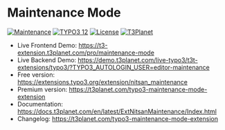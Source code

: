 # Maintenance Mode

  [![Maintenance](https://img.shields.io/badge/stable-v13.0.0-green?style=flat-square)](https://github.com/nitsan-technologies/nitsan_maintenance/tree/13.0.0) [![TYPO3 12](https://img.shields.io/badge/TYPO3-13-orange.svg?style=flat-square)](https://get.typo3.org/version/13) [![License](https://img.shields.io/badge/license-GPL--3.0-orange?style=flat-square)](https://www.gnu.org/licenses/gpl-3.0.en.html) [![T3Planet](https://img.shields.io/badge/T3Planet-Maintenance-50b99a?style=flat-square)](https://t3planet.com/typo3-maintenance-mode-extension)

- Live Frontend Demo: https://t3-extension.t3planet.com/pro/maintenance-mode
- Live Backend Demo: https://demo.t3planet.com/live-typo3/t3t-extensions/typo3/?TYPO3_AUTOLOGIN_USER=editor-maintenance
- Free version: https://extensions.typo3.org/extension/nitsan_maintenance
- Premium version: https://t3planet.com/typo3-maintenance-mode-extension
- Documentation: https://docs.t3planet.com/en/latest/ExtNitsanMaintenance/Index.html
- Changelog: https://t3planet.com/typo3-maintenance-mode-extension

